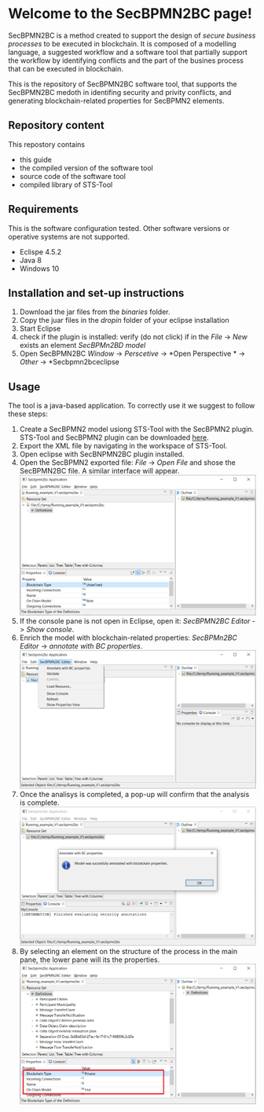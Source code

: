 # Welcome to the SecBPMN2BC page!

SecBPMN2BC is a method created to support the design of *secure business processes* to be executed in blockchain. It is composed of a modelling language, a suggested workflow and a software tool that partially support the workflow by identifying conflicts and the part of the busines process that can be executed in blockchain.

This is the repository of SecBPMN2BC software tool, that supports the SecBPMN2BC medoth in identifing security and privity conflicts, and generating blockchain-related  properties for SecBPMN2 elements.

## Repository content
This repostory contains
* this guide
* the compiled version of the software tool 
* source code of the software tool
* compiled library of STS-Tool

## Requirements
This is the software configuration tested. Other software versions or operative systems are not supported.
* Eclispe 4.5.2
* Java 8
* Windows 10

## Installation and set-up instructions 
1. Download the jar files from the *binaries* folder.
2. Copy the juar files in the *dropin* folder of your eclipse installation
3. Start Eclipse
4. check if the plugin is installed: verify (do not click) if in the *File* -> *New* exists an element *SecBPMn2BD model*
5. Open SecBPMN2BC *Window* -> *Perscetive* ->  *Open Perspective * -> *Other* -> *Secbpmn2bceclipse


## Usage
The tool is a java-based application. 
To correctly use it we suggest to follow these steps:

1. Create a SecBPMN2 model usiong STS-Tool with the SecBPMN2 plugin. STS-Tool and SecBPMN2 plugin can be downloaded [here](https://www.sts-tool.eu). 
2. Export the XML file by navigating in the workspace of STS-Tool.
3. Open eclipse with SecBNPMN2BC plugin installed.
4. Open the SecBPMN2 exported file: *File* -> *Open File* and shose the SecBPMN2BC file. A similar interface will appear.
![initial interface](https://github.com/MattiaSalnitri/SecBPMN2BC/blob/main/documentation/images/1-initialModel.png)
5. If the console pane is not open in Eclipse, open it: *SecBPMN2BC Editor* -> *Show console*.
6. Enrich the model with blockchain-related properties: *SecBPMn2BC Editor* -> *annotate with BC properties*.
![SecBPMN2BC menu](https://github.com/MattiaSalnitri/SecBPMN2BC/blob/main/documentation/images/2-openMenu.png)
5. Once the analisys is completed, a pop-up will confirm that the analysis is complete.
![analysis complete](https://github.com/MattiaSalnitri/SecBPMN2BC/blob/main/documentation/images/3-completedOk.png)
6. By selecting an element on the structure of the process in the main pane, the lower pane will its the properties. 
![Element properies](https://github.com/MattiaSalnitri/SecBPMN2BC/blob/main/documentation/images/4-annotatedModel.png)


